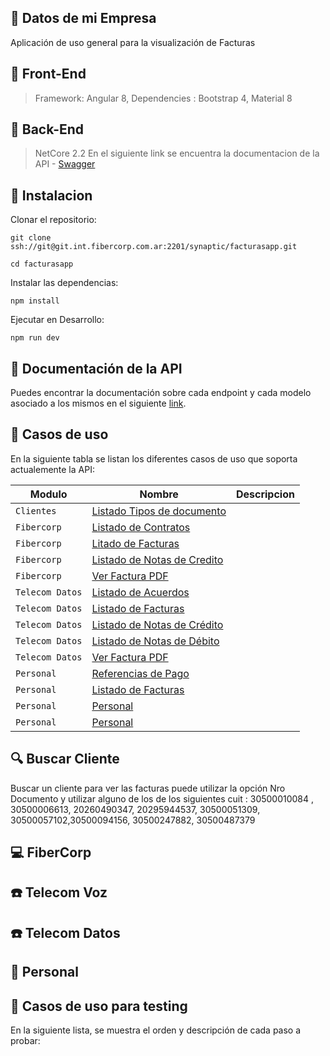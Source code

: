 ## :blue_book:  Datos de mi Empresa

Aplicación de uso general para la visualización de Facturas

## :blue_book: Front-End
> Framework: Angular 8,
> Dependencies : Bootstrap 4, Material 8

## :blue_book: Back-End
> NetCore 2.2
En el siguiente link se encuentra la documentacion de la API - [Swagger](https://desktopdesa.fibercorp.com.ar/v2/swagger/index.html) 

## :blue_book: Instalacion

Clonar el repositorio:

```
git clone ssh://git@git.int.fibercorp.com.ar:2201/synaptic/facturasapp.git

cd facturasapp

```

Instalar las dependencias:

```
npm install
```

Ejecutar en Desarrollo:

```
npm run dev
```

## :blue_book: Documentación de la API

Puedes encontrar la documentación sobre cada endpoint y cada modelo asociado a los mismos en el siguiente [link](https://gestiondesa.fibercorp.com.ar/v2/swagger).

## :orange_book: Casos de uso 

En la siguiente tabla se listan los diferentes casos de uso que soporta actualemente la API:

|              Modulo               |                                     Nombre                                      |                          Descripcion                           |
| --- | --- | --- |
| `Clientes` | [Listado Tipos de documento](#mag-buscar-cliente) |  |
| `Fibercorp` | [Listado de Contratos](#computer-fibercorp) |  |
| `Fibercorp` | [Litado de Facturas](#computer-fibercorp) |  |
| `Fibercorp` | [Listado de Notas de Credito](#computer-fibercorp) |  |
| `Fibercorp` | [Ver Factura PDF](#computer-fibercorp) |  |
| `Telecom Datos` | [Listado de Acuerdos](#phone-telecom-datos) |  |
| `Telecom Datos` | [Listado de Facturas](#phone-telecom-datos) |  |
| `Telecom Datos` | [Listado de Notas de Crédito](#phone-telecom-datos) |  |
| `Telecom Datos` | [Listado de Notas de Débito](#phone-telecom-datos) |  |
| `Telecom Datos` | [Ver Factura PDF](#phone-telecom-datos) |  |
| `Personal` | [Referencias de Pago](#iphone-personal) |  |
| `Personal` | [Listado de Facturas](#iphone-personal) |  |
| `Personal` | [Personal](#iphone-personal) |  |
| `Personal` | [Personal](#iphone-personal) |  |

## :mag: Buscar Cliente

Buscar un cliente para ver las facturas puede utilizar la opción Nro Documento y utilizar alguno de los  de los siguientes  cuit : 30500010084 , 30500006613, 20260490347, 20295944537, 30500051309, 30500057102,30500094156,  30500247882, 30500487379



## :computer: FiberCorp

## :phone: Telecom Voz

## :phone: Telecom Datos

## :iphone: Personal


## :green_book: Casos de uso para testing

En la siguiente lista, se muestra el orden y descripción de cada paso a probar:





